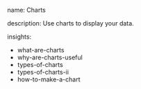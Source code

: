 name: Charts

description: Use charts to display your data.

insights:
  - what-are-charts
  - why-are-charts-useful
  - types-of-charts
  - types-of-charts-ii
  - how-to-make-a-chart